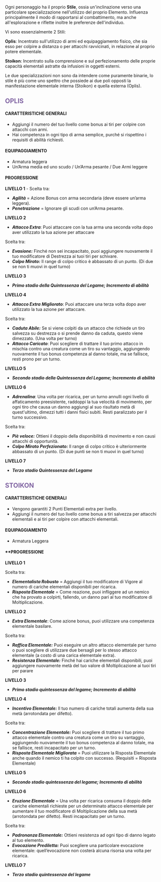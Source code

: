 Ogni personaggio ha il proprio **Stile**, ossia un'inclinazione verso una particolare specializzazione nell'utilizzo del proprio Elemento. Influenza principalmente il modo di rapportarsi al combattimento, ma anche all'esplorazione e riflette inoltre le preferenze dell'individuo.

Vi sono essenzialmente 2 Stili:

**Oplis**: Incentrato sull'utilizzo di armi ed equipaggiamento fisico, che sia esso per colpire a distanza o per attacchi ravvicinati, in relazione al proprio potere elementale.

**Stoikon**: Incentrato sulla comprensione e sul perfezionamento delle proprie capacità elementali astratte da infusioni in oggetti esterni.

Le due specializzazioni non sono da intendere come puramente binarie, lo stile è più come uno spettro che possiede ai due poli opposti la manifestazione elementale interna (Stoikon) e quella esterna (Oplis).

## <font color="#8064a2">OPLIS</font>

#### CARATTERISTICHE GENERALI

- Aggiungi il numero del tuo livello come bonus ai tiri per colpire con attacchi con armi.
- Hai competenza in ogni tipo di arma semplice, purché si rispettino i requisiti di abilità richiesti.

#### EQUIPAGGIAMENTO

* Armatura leggera  
* Un’Arma media ed uno scudo / Un’Arma pesante / Due Armi leggere

#### **PROGRESSIONE**

**LIVELLO 1** - Scelta tra:
- ***Agilità*** = Azione Bonus con arma secondaria (deve essere un’arma leggera). 
- ***Penetrazione*** = Ignorare gli scudi con un’Arma pesante.

**LIVELLO 2**
- ***Attacco Extra***: Puoi attaccare con la tua arma una seconda volta dopo aver utilizzato la tua azione per attaccare

Scelta tra:
- ***Evasione:*** Finché non sei incapacitato, puoi aggiungere nuovamente il tuo modificatore di Destrezza ai tuoi tiri per schivare.
- ***Colpo Mirato:***  Il range di colpo critico è abbassato di un punto\. (Di due se non ti muovi in quel turno) 

**LIVELLO 3**
- ***Primo stadio della Quintessenza del Legame; Incremento di abilità***

**LIVELLO 4**
- ***Attacco Extra*** ***Migliorato***: Puoi attaccare una terza volta dopo aver utilizzato la tua azione per attaccare.

Scelta tra:
- ***Caduta Abile:*** Se si viene colpiti da un attacco che richiede un tiro salvezza su destrezza o si prende danno da caduta, questo viene dimezzato. (Una volta per turno)
- ***Attacco Caricato***: Puoi scegliere di trattare il tuo primo attacco in mischia contro una creatura come un tiro su vantaggio, aggiungendo nuovamente il tuo bonus competenza al danno totale, ma se fallisce, resti prono per un turno. 

**LIVELLO 5**
- ***Secondo stadio della Quintessenza del Legame; Incremento di abilità***

**LIVELLO 6**
- ***Adrenalina***: Una volta per ricarica, per un turno annulli ogni livello di affaticamento preesistente, raddoppi la tua velocità di movimento, per ogni tiro che causa un danno aggiungi al suo risultato metà di quest'ultimo, dimezzi tutti i danni fisici subiti. Resti paralizzato per il turno successivo.

Scelta tra:
- ***Piè veloce:*** Ottieni il doppio della disponibilità di movimento e non causi attacchi di opportunità. 
- ***Colpo Mirato Perfezionato:*** Il range di colpo critico è ulteriormente abbassato di un punto\. (Di due punti se non ti muovi in quel turno)

**LIVELLO 7**

- ***Terzo stadio Quintessenza del Legame***

## <font color="#8064a2">STOIKON</font>

#### CARATTERISTICHE GENERALI

- Vengono garantiti 2 Punti Elementali extra per livello.
- Aggiungi il numero del tuo livello come bonus a tiri salvezza per attacchi elementali e ai tiri per colpire con attacchi elementali.

#### **EQUIPAGGIAMENTO**

* Armatura Leggera
#### **PROGRESSIONE

**LIVELLO 1**

Scelta tra:
- ***Elementalista Robusto*** = Aggiungi il tuo modificatore di Vigore al numero di cariche elementali disponibili per ricarica. 
- ***Risposta Elementale*** = Come reazione, puoi infliggere ad un nemico che ha provato a colpirti, fallendo, un danno pari al tuo modificatore di Moltiplicazione.

**LIVELLO 2**

- ***Extra Elementale***: Come azione bonus, puoi utilizzare una competenza elementale basilare.

Scelta tra:
- ***Raffica Elementale:*** Puoi eseguire un altro attacco elementale per turno o puoi scegliere di utilizzare due bersagli per lo stesso attacco elementale (a costo di una carica elementale extra). 
- ***Resistenza Elementale:*** Finché hai cariche elementali disponibili, puoi aggiungere nuovamente metà del tuo valore di Moltiplicazione ai tuoi tiri per parare 

**LIVELLO 3**

- ***Primo stadio quintessenza del legame; Incremento di abilità***

**LIVELLO 4**

- ***Incentivo Elementale:*** Il tuo numero di cariche totali aumenta della sua metà (arrotondata per difetto).

Scelta tra:
- ***Concentrazione Elementale:*** Puoi scegliere di trattare il tuo primo attacco elementale contro una creatura come un tiro su vantaggio, aggiungendo nuovamente il tuo bonus competenza al danno totale, ma se fallisce, resti incapacitato per un turno. 
- ***Risposta Elementale Migliorata*** = Puoi utilizzare la Risposta Elementale anche quando il nemico ti ha colpito con successo.  (Requisiti = Risposta Elementale)

**LIVELLO 5**

- ***Secondo stadio quintessenza del legame; Incremento di abilità***

**LIVELLO 6**

- ***Eruzione Elementale*** \= Una volta per ricarica consuma il doppio delle cariche elementali richieste per un determinato attacco elementale per aumentare il tuo modificatore di Moltiplicazione della sua metà (arrotondata per difetto). Resti incapacitato per un turno.

Scelta tra:
- ***Padronanza Elementale:*** Ottieni resistenza ad ogni tipo di danno legato al tuo elemento. 
- ***Evocazione Prediletta:*** Puoi scegliere una particolare evocazione elementale: quell’evocazione non costerà alcuna risorsa una volta per ricarica. 

**LIVELLO 7**

- ***Terzo stadio quintessenza del legame***